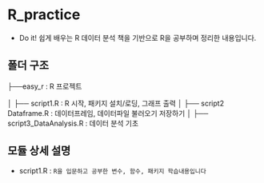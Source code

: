 # R_practice
- Do it! 쉽게 배우는 R 데이터 분석 
책을 기반으로 R을 공부하며 정리한 내용입니다.


## 폴더 구조

├──easy_r : R 프로젝트

│   ├── script1.R : R 시작, 패키지 설치/로딩, 그래프 출력
│   ├── script2 Dataframe.R : 데이터프레임, 데이터파일 불러오기 저장하기
│   ├── script3_DataAnalysis.R : 데이터 분석 기초

## 모듈 상세 설명

- script1.R : `R을 입문하고 공부한 변수, 함수, 패키지 학습내용입니다`
